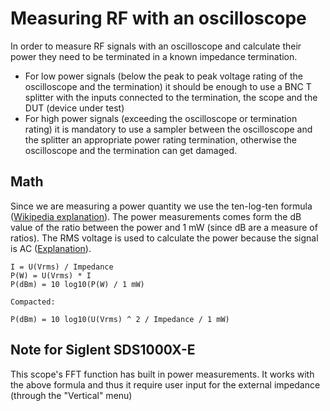 # Measuring RF with an oscilloscope

In order to measure RF signals with an oscilloscope and calculate their power they need to be terminated in a known impedance termination.
- For low power signals (below the peak to peak voltage rating of the oscilloscope and the termination) it should be enough to use a BNC T splitter with the inputs connected to the termination, the scope and the DUT (device under test)
- For high power signals (exceeding the oscilloscope or termination rating) it is mandatory to use a sampler between the oscilloscope and the splitter an appropriate power rating termination, otherwise the oscilloscope and the termination can get damaged.

## Math

Since we are measuring a power quantity we use the ten-log-ten formula ([Wikipedia explanation](https://en.wikipedia.org/wiki/Decibel#Power_quantities)). The power measurements comes form the dB value of the ratio between the power and 1 mW (since dB are a measure of ratios). The RMS voltage is used to calculate the power because the signal is AC ([Explanation](https://www.analog.com/en/technical-articles/measurement-control-rf-power-parti.html)).

	I = U(Vrms) / Impedance
	P(W) = U(Vrms) * I
	P(dBm) = 10 log10(P(W) / 1 mW)

	Compacted:

	P(dBm) = 10 log10(U(Vrms) ^ 2 / Impedance / 1 mW)

## Note for Siglent SDS1000X-E

This scope's FFT function has built in power measurements. It works with the above formula and thus it require user input for the external impedance (through the "Vertical" menu)
